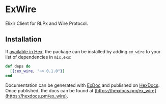 # ExWire

Elixir Client for RLPx and Wire Protocol.

## Installation

If [available in Hex](https://hex.pm/docs/publish), the package can be installed
by adding `ex_wire` to your list of dependencies in `mix.exs`:

```elixir
def deps do
  [{:ex_wire, "~> 0.1.0"}]
end
```

Documentation can be generated with [ExDoc](https://github.com/elixir-lang/ex_doc)
and published on [HexDocs](https://hexdocs.pm). Once published, the docs can
be found at [https://hexdocs.pm/ex_wire](https://hexdocs.pm/ex_wire).

